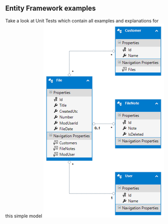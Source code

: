 ## Entity Framework examples

Take a look at Unit Tests which contain all examples and explanations for this simple model
![alt text](https://raw.githubusercontent.com/D3M80L/SharpProject/master/EntityFramework/EntityFrameworkSamples/EntityDesignerDiagram.png "Entity framework model.")

